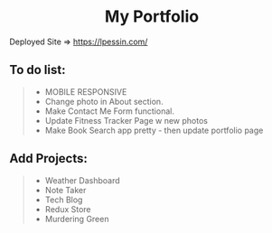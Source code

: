 <h1 align="center">My Portfolio</h1>

Deployed Site => https://lpessin.com/


## To do list: 
>* MOBILE RESPONSIVE
>* Change photo in About section.
>* Make Contact Me Form functional.
>* Update Fitness Tracker Page w new photos
>* Make Book Search app pretty - then update portfolio page

## Add Projects:
>* Weather Dashboard
>* Note Taker
>* Tech Blog
>* Redux Store
>* Murdering Green




